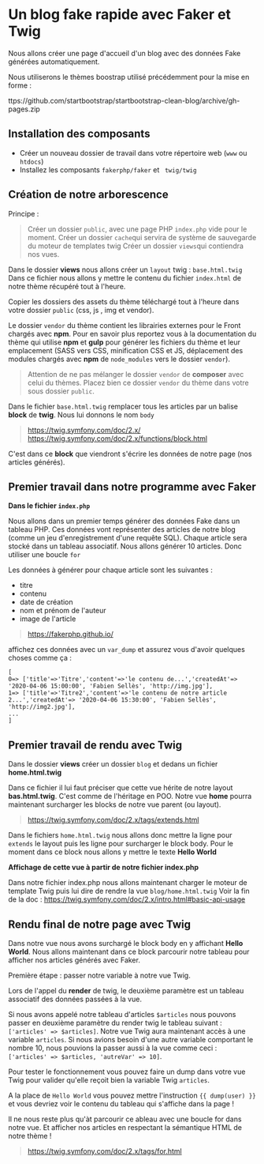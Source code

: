# Un blog fake rapide avec Faker et Twig

Nous allons créer une page d'accueil d'un blog avec des données Fake générées automatiquement.

Nous utiliserons le thèmes boostrap utilisé précédemment pour la mise en forme :

ttps://github.com/startbootstrap/startbootstrap-clean-blog/archive/gh-pages.zip

## Installation des composants

- Créer un nouveau dossier de travail dans votre répertoire web (`www` ou `htdocs`)
- Installez les composants `fakerphp/faker` et ` twig/twig`

## Création de notre arborescence

Principe :

> Créer un dossier `public`, avec une page PHP `index.php` vide pour le moment.
> Créer un dossier `cache`qui servira de système de sauvegarde du moteur de templates twig
> Créer un dossier `views`qui contiendra nos vues.

Dans le dossier **views** nous allons créer un `layout` twig : `base.html.twig`
Dans ce fichier nous allons y mettre le contenu du fichier `index.html` de notre thème récupéré tout à l'heure.

Copier les dossiers des assets du thème téléchargé tout à l'heure dans votre dossier `public` (css, js , img et vendor). 

Le dossier `vendor` du thème contient les librairies externes pour le Front chargés avec **npm**. Pour en savoir plus reportez vous à la documentation du thème qui utilise **npm** et **gulp** pour générer les fichiers du thème et leur emplacement (SASS vers CSS, minification CSS et JS, déplacement des modules chargés avec **npm** de `node_modules` vers le dossier `vendor`).

> Attention de ne pas mélanger le dossier `vendor` de **composer** avec celui du thèmes. Placez bien ce dossier `vendor` du thème dans votre sous dossier `public`.

Dans le fichier `base.html.twig` remplacer tous les articles par un balise **block** de **twig**. Nous lui donnons le nom `body`

> https://twig.symfony.com/doc/2.x/
> https://twig.symfony.com/doc/2.x/functions/block.html

C'est dans ce **block** que viendront s'écrire les données de notre page (nos articles générés).

## Premier travail dans notre **programme** avec Faker

**Dans le fichier `index.php`**

Nous allons dans un premier temps générer des données Fake dans un tableau PHP. 
Ces données vont représenter des articles de notre blog (comme un jeu d'enregistrement d'une requête SQL).
Chaque article sera stocké dans un tableau associatif. 
Nous allons générer 10 articles. Donc utiliser une boucle `for`

Les données à générer pour chaque article sont les suivantes : 

- titre
- contenu 
- date de création
- nom et prénom de l'auteur
- image de l'article

> https://fakerphp.github.io/

affichez ces données avec un `var_dump` et assurez vous d'avoir quelques choses comme ça :
```
[
0=> ['title'=>'Titre','content'=>'le contenu de...','createdAt'=> '2020-04-06 15:00:00', 'Fabien Sellès', 'http://img.jpg'],
1=> ['title'=>'Titre2','content'=>'le contenu de notre article 2...','createdAt'=> '2020-04-06 15:30:00', 'Fabien Sellès', 'http://img2.jpg'],
...
]
```

## Premier travail de rendu avec Twig

Dans le dossier **views** créer un dossier `blog` et dedans un fichier **home.html.twig**

Dans ce fichier il lui faut préciser que cette vue hérite de notre layout **bas.html.twig**. C'est comme de l'héritage en POO. Notre vue **home** pourra maintenant surcharger les blocks de notre vue parent (ou layout).

> https://twig.symfony.com/doc/2.x/tags/extends.html

Dans le fichiers `home.html.twig` nous allons donc mettre la ligne pour `extends` le layout puis les ligne pour surcharger le block body.
Pour le moment dans ce block nous allons y mettre le texte **Hello World**

**Affichage de cette vue à partir de notre fichier index.php**

Dans notre fichier index.php nous allons maintenant charger le moteur de template Twig puis lui dire de rendre la vue `blog/home.html.twig`
Voir la fin de la doc : https://twig.symfony.com/doc/2.x/intro.html#basic-api-usage

## Rendu final de notre page avec Twig

Dans notre vue nous avons surchargé le block body en y affichant **Hello World**.
Nous allons maintenant dans ce block parcourir notre tableau pour afficher nos articles générés avec Faker.

Première étape : passer notre variable à notre vue Twig. 

Lors de l'appel du **render** de twig, le deuxième paramètre est un tableau associatif des données passées à la vue. 

Si nous avons appelé notre tableau d'articles `$articles` nous pouvons passer en deuxième paramètre du render twig le tableau suivant : `['articles' => $articles]`. 
Notre vue Twig aura maintenant accès à une variable `articles`.
Si nous avions besoin d'une autre variable comportant le nombre 10, nous pouvions la passer aussi à la vue comme ceci : `['articles' => $articles, 'autreVar' => 10]`.

Pour tester le fonctionnement vous pouvez faire un dump dans votre vue Twig pour valider qu'elle reçoit bien la variable Twig `articles`.

A la place de `Hello World` vous pouvez mettre l'instruction 
`{{ dump(user) }}` et vous devriez voir le contenu du tableau qui s'affiche dans la page !

Il ne nous reste plus qu'àt parcourir ce ableau avec une boucle for dans notre vue. Et afficher nos articles en respectant la sémantique HTML de notre thème !

> https://twig.symfony.com/doc/2.x/tags/for.html
